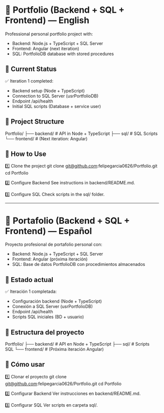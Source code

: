# 📌 Portfolio (Backend + SQL + Frontend) — English

Professional personal portfolio project with:
- Backend: Node.js + TypeScript + SQL Server
- Frontend: Angular (next iteration)
- SQL: PortfolioDB database with stored procedures

## 🚀 Current Status
✅ Iteration 1 completed:
- Backend setup (Node + TypeScript)
- Connection to SQL Server (usrPortfolioDB)
- Endpoint /api/health
- Initial SQL scripts (Database + service user)

## 📂 Project Structure
Portfolio/
├── backend/    # API in Node + TypeScript
├── sql/        # SQL Scripts
└── frontend/   # (Next iteration: Angular)

## 📌 How to Use
1️⃣ Clone the project
git clone git@github.com:felipegarcia0626/Portfolio.git
cd Portfolio

2️⃣ Configure Backend
See instructions in backend/README.md.

3️⃣ Configure SQL
Check scripts in the sql/ folder.

---

# 📌 Portafolio (Backend + SQL + Frontend) — Español

Proyecto profesional de portafolio personal con:
- Backend: Node.js + TypeScript + SQL Server
- Frontend: Angular (próxima iteración)
- SQL: Base de datos PortfolioDB con procedimientos almacenados

## 🚀 Estado actual
✅ Iteración 1 completada:
- Configuración backend (Node + TypeScript)
- Conexión a SQL Server (usrPortfolioDB)
- Endpoint /api/health
- Scripts SQL iniciales (BD + usuario)

## 📂 Estructura del proyecto
Portfolio/
├── backend/    # API en Node + TypeScript
├── sql/        # Scripts SQL
└── frontend/   # (Próxima iteración Angular)

## 📌 Cómo usar
1️⃣ Clonar el proyecto
git clone git@github.com:felipegarcia0626/Portfolio.git
cd Portfolio

2️⃣ Configurar Backend
Ver instrucciones en backend/README.md.

3️⃣ Configurar SQL
Ver scripts en carpeta sql/.
